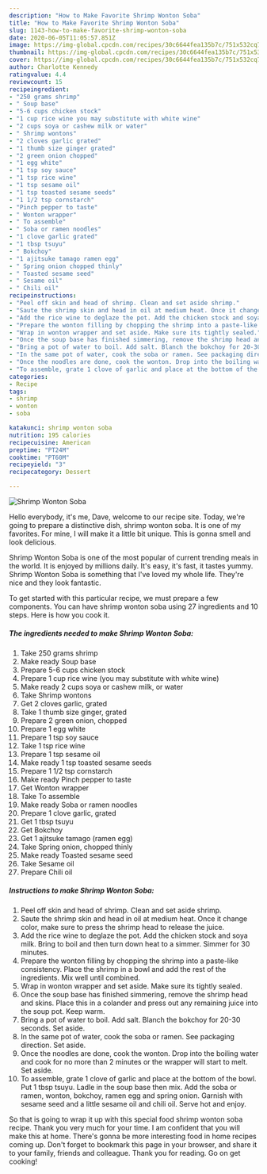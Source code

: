 ```yaml
---
description: "How to Make Favorite Shrimp Wonton Soba"
title: "How to Make Favorite Shrimp Wonton Soba"
slug: 1143-how-to-make-favorite-shrimp-wonton-soba
date: 2020-06-05T11:05:57.851Z
image: https://img-global.cpcdn.com/recipes/30c6644fea135b7c/751x532cq70/shrimp-wonton-soba-recipe-main-photo.jpg
thumbnail: https://img-global.cpcdn.com/recipes/30c6644fea135b7c/751x532cq70/shrimp-wonton-soba-recipe-main-photo.jpg
cover: https://img-global.cpcdn.com/recipes/30c6644fea135b7c/751x532cq70/shrimp-wonton-soba-recipe-main-photo.jpg
author: Charlotte Kennedy
ratingvalue: 4.4
reviewcount: 15
recipeingredient:
- "250 grams shrimp"
- " Soup base"
- "5-6 cups chicken stock"
- "1 cup rice wine you may substitute with white wine"
- "2 cups soya or cashew milk or water"
- " Shrimp wontons"
- "2 cloves garlic grated"
- "1 thumb size ginger grated"
- "2 green onion chopped"
- "1 egg white"
- "1 tsp soy sauce"
- "1 tsp rice wine"
- "1 tsp sesame oil"
- "1 tsp toasted sesame seeds"
- "1 1/2 tsp cornstarch"
- "Pinch pepper to taste"
- " Wonton wrapper"
- " To assemble"
- " Soba or ramen noodles"
- "1 clove garlic grated"
- "1 tbsp tsuyu"
- " Bokchoy"
- "1 ajitsuke tamago ramen egg"
- " Spring onion chopped thinly"
- " Toasted sesame seed"
- " Sesame oil"
- " Chili oil"
recipeinstructions:
- "Peel off skin and head of shrimp. Clean and set aside shrimp."
- "Saute the shrimp skin and head in oil at medium heat. Once it change color, make sure to press the shrimp head to release the juice."
- "Add the rice wine to deglaze the pot. Add the chicken stock and soya milk. Bring to boil and then turn down heat to a simmer. Simmer for 30 minutes."
- "Prepare the wonton filling by chopping the shrimp into a paste-like consistency. Place the shrimp in a bowl and add the rest of the ingredients. Mix well until combined."
- "Wrap in wonton wrapper and set aside. Make sure its tightly sealed."
- "Once the soup base has finished simmering, remove the shrimp head and skins. Place this in a colander and press out any remaining juice into the soup pot. Keep warm."
- "Bring a pot of water to boil. Add salt. Blanch the bokchoy for 20-30 seconds. Set aside."
- "In the same pot of water, cook the soba or ramen. See packaging direction. Set aside."
- "Once the noodles are done, cook the wonton. Drop into the boiling water and cook for no more than 2 minutes or the wrapper will start to melt. Set aside."
- "To assemble, grate 1 clove of garlic and place at the bottom of the bowl. Put 1 tbsp tsuyu. Ladle in the soup base then mix. Add the soba or ramen, wonton, bokchoy, ramen egg and spring onion. Garnish with sesame seed and a little sesame oil and chili oil. Serve hot and enjoy."
categories:
- Recipe
tags:
- shrimp
- wonton
- soba

katakunci: shrimp wonton soba 
nutrition: 195 calories
recipecuisine: American
preptime: "PT24M"
cooktime: "PT60M"
recipeyield: "3"
recipecategory: Dessert

---
```



![Shrimp Wonton Soba](https://img-global.cpcdn.com/recipes/30c6644fea135b7c/751x532cq70/shrimp-wonton-soba-recipe-main-photo.jpg)

Hello everybody, it's me, Dave, welcome to our recipe site. Today, we're going to prepare a distinctive dish, shrimp wonton soba. It is one of my favorites. For mine, I will make it a little bit unique. This is gonna smell and look delicious.

Shrimp Wonton Soba is one of the most popular of current trending meals in the world. It is enjoyed by millions daily. It's easy, it's fast, it tastes yummy. Shrimp Wonton Soba is something that I've loved my whole life. They're nice and they look fantastic.




To get started with this particular recipe, we must prepare a few components. You can have shrimp wonton soba using 27 ingredients and 10 steps. Here is how you cook it.

<!--inarticleads1-->

##### The ingredients needed to make Shrimp Wonton Soba:

1. Take 250 grams shrimp
1. Make ready  Soup base
1. Prepare 5-6 cups chicken stock
1. Prepare 1 cup rice wine (you may substitute with white wine)
1. Make ready 2 cups soya or cashew milk, or water
1. Take  Shrimp wontons
1. Get 2 cloves garlic, grated
1. Take 1 thumb size ginger, grated
1. Prepare 2 green onion, chopped
1. Prepare 1 egg white
1. Prepare 1 tsp soy sauce
1. Take 1 tsp rice wine
1. Prepare 1 tsp sesame oil
1. Make ready 1 tsp toasted sesame seeds
1. Prepare 1 1/2 tsp cornstarch
1. Make ready Pinch pepper to taste
1. Get  Wonton wrapper
1. Take  To assemble
1. Make ready  Soba or ramen noodles
1. Prepare 1 clove garlic, grated
1. Get 1 tbsp tsuyu
1. Get  Bokchoy
1. Get 1 ajitsuke tamago (ramen egg)
1. Take  Spring onion, chopped thinly
1. Make ready  Toasted sesame seed
1. Take  Sesame oil
1. Prepare  Chili oil




<!--inarticleads2-->

##### Instructions to make Shrimp Wonton Soba:

1. Peel off skin and head of shrimp. Clean and set aside shrimp.
1. Saute the shrimp skin and head in oil at medium heat. Once it change color, make sure to press the shrimp head to release the juice.
1. Add the rice wine to deglaze the pot. Add the chicken stock and soya milk. Bring to boil and then turn down heat to a simmer. Simmer for 30 minutes.
1. Prepare the wonton filling by chopping the shrimp into a paste-like consistency. Place the shrimp in a bowl and add the rest of the ingredients. Mix well until combined.
1. Wrap in wonton wrapper and set aside. Make sure its tightly sealed.
1. Once the soup base has finished simmering, remove the shrimp head and skins. Place this in a colander and press out any remaining juice into the soup pot. Keep warm.
1. Bring a pot of water to boil. Add salt. Blanch the bokchoy for 20-30 seconds. Set aside.
1. In the same pot of water, cook the soba or ramen. See packaging direction. Set aside.
1. Once the noodles are done, cook the wonton. Drop into the boiling water and cook for no more than 2 minutes or the wrapper will start to melt. Set aside.
1. To assemble, grate 1 clove of garlic and place at the bottom of the bowl. Put 1 tbsp tsuyu. Ladle in the soup base then mix. Add the soba or ramen, wonton, bokchoy, ramen egg and spring onion. Garnish with sesame seed and a little sesame oil and chili oil. Serve hot and enjoy.




So that is going to wrap it up with this special food shrimp wonton soba recipe. Thank you very much for your time. I am confident that you will make this at home. There's gonna be more interesting food in home recipes coming up. Don't forget to bookmark this page in your browser, and share it to your family, friends and colleague. Thank you for reading. Go on get cooking!
